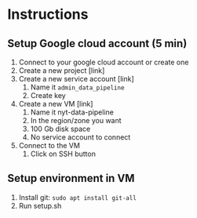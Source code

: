 


# Instructions

## Setup Google cloud account (5 min)

1. Connect to your google cloud account or create one
2. Create a new project [link]
3. Create a new service account [link]
   1. Name it `admin_data_pipeline`
   2. Create key
4. Create a new VM [link]
   1. Name it nyt-data-pipeline
   2. In the region/zone you want
   3. 100 Gb disk space
   4. No service account to connect
5. Connect to the VM
   1. Click on SSH button

## Setup environment in VM

1. Install git: `sudo apt install git-all`
2. Run setup.sh